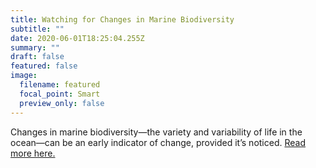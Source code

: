 ```yaml
---
title: Watching for Changes in Marine Biodiversity
subtitle: ""
date: 2020-06-01T18:25:04.255Z
summary: ""
draft: false
featured: false
image:
  filename: featured
  focal_point: Smart
  preview_only: false
---
```

Changes in marine biodiversity—the variety and variability of life in the ocean—can be an early indicator of change, provided it’s noticed. [Read more here.](https://www.maritime-executive.com/editorials/watching-for-changes-in-marine-biodiversity/)
